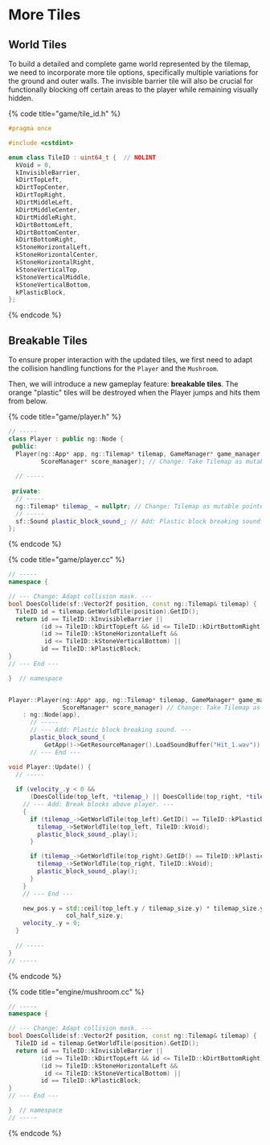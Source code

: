 # More Tiles

## World Tiles

To build a detailed and complete game world represented by the tilemap, we need to incorporate more tile options, specifically multiple variations for the ground and outer walls. The invisible barrier tile will also be crucial for functionally blocking off certain areas to the player while remaining visually hidden.

{% code title="game/tile_id.h" %}
```cpp
#pragma once

#include <cstdint>

enum class TileID : uint64_t {  // NOLINT
  kVoid = 0,
  kInvisibleBarrier,
  kDirtTopLeft,
  kDirtTopCenter,
  kDirtTopRight,
  kDirtMiddleLeft,
  kDirtMiddleCenter,
  kDirtMiddleRight,
  kDirtBottomLeft,
  kDirtBottomCenter,
  kDirtBottomRight,
  kStoneHorizontalLeft,
  kStoneHorizontalCenter,
  kStoneHorizontalRight,
  kStoneVerticalTop,
  kStoneVerticalMiddle,
  kStoneVerticalBottom,
  kPlasticBlock,
};
```
{% endcode %}

## Breakable Tiles

To ensure proper interaction with the updated tiles, we first need to adapt the collision handling functions for the `Player` and the `Mushroom`.&#x20;

Then, we will introduce a new gameplay feature: **breakable tiles**. The orange "plastic" tiles will be destroyed when the Player jumps and hits them from below.

{% code title="game/player.h" %}
```cpp
// -----
class Player : public ng::Node {
 public:
  Player(ng::App* app, ng::Tilemap* tilemap, GameManager* game_manager,
         ScoreManager* score_manager); // Change: Take Tilemap as mutable pointer.
         
  // -----
  
 private:
  // -----
  ng::Tilemap* tilemap_ = nullptr; // Change: Tilemap as mutable pointer.
  // -----
  sf::Sound plastic_block_sound_; // Add: Plastic block breaking sound.
};
```
{% endcode %}

{% code title="game/player.cc" %}
```cpp
// -----
namespace {

// --- Change: Adapt collision mask. ---
bool DoesCollide(sf::Vector2f position, const ng::Tilemap& tilemap) {
  TileID id = tilemap.GetWorldTile(position).GetID();
  return id == TileID::kInvisibleBarrier ||
         (id >= TileID::kDirtTopLeft && id <= TileID::kDirtBottomRight) ||
         (id >= TileID::kStoneHorizontalLeft &&
          id <= TileID::kStoneVerticalBottom) ||
         id == TileID::kPlasticBlock;
}
// --- End ---

}  // namespace


Player::Player(ng::App* app, ng::Tilemap* tilemap, GameManager* game_manager,
               ScoreManager* score_manager) // Change: Take Tilemap as mutable pointer.
    : ng::Node(app),
      // -----
      // --- Add: Plastic block breaking sound. ---
      plastic_block_sound_(
          GetApp()->GetResourceManager().LoadSoundBuffer("Hit_1.wav"))
      // --- End ---

void Player::Update() {
  // -----
  
  if (velocity_.y < 0 &&
      (DoesCollide(top_left, *tilemap_) || DoesCollide(top_right, *tilemap_))) {
    // --- Add: Break blocks above player. ---
    {
      if (tilemap_->GetWorldTile(top_left).GetID() == TileID::kPlasticBlock) {
        tilemap_->SetWorldTile(top_left, TileID::kVoid);
        plastic_block_sound_.play();
      }

      if (tilemap_->GetWorldTile(top_right).GetID() == TileID::kPlasticBlock) {
        tilemap_->SetWorldTile(top_right, TileID::kVoid);
        plastic_block_sound_.play();
      }
    }
    // --- End ---

    new_pos.y = std::ceil(top_left.y / tilemap_size.y) * tilemap_size.y +
                col_half_size.y;
    velocity_.y = 0;
  }
  
  // -----
}
// -----
```
{% endcode %}

{% code title="engine/mushroom.cc" %}
```cpp
// -----
namespace {

// --- Change: Adapt collision mask. ---
bool DoesCollide(sf::Vector2f position, const ng::Tilemap& tilemap) {
  TileID id = tilemap.GetWorldTile(position).GetID();
  return id == TileID::kInvisibleBarrier ||
         (id >= TileID::kDirtTopLeft && id <= TileID::kDirtBottomRight) ||
         (id >= TileID::kStoneHorizontalLeft &&
          id <= TileID::kStoneVerticalBottom) ||
         id == TileID::kPlasticBlock;
}
// --- End ---

}  // namespace
// -----
```
{% endcode %}
